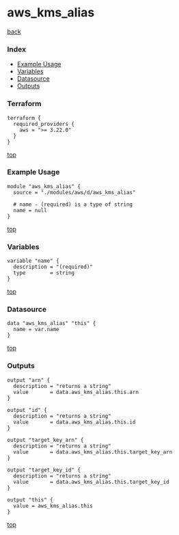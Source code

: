 # aws_kms_alias

[back](../aws.md)

### Index

- [Example Usage](#example-usage)
- [Variables](#variables)
- [Datasource](#datasource)
- [Outputs](#outputs)

### Terraform

```hcl
terraform {
  required_providers {
    aws = ">= 3.22.0"
  }
}
```

[top](#index)

### Example Usage

```hcl
module "aws_kms_alias" {
  source = "./modules/aws/d/aws_kms_alias"

  # name - (required) is a type of string
  name = null
}
```

[top](#index)

### Variables

```hcl
variable "name" {
  description = "(required)"
  type        = string
}
```

[top](#index)

### Datasource

```hcl
data "aws_kms_alias" "this" {
  name = var.name
}
```

[top](#index)

### Outputs

```hcl
output "arn" {
  description = "returns a string"
  value       = data.aws_kms_alias.this.arn
}

output "id" {
  description = "returns a string"
  value       = data.aws_kms_alias.this.id
}

output "target_key_arn" {
  description = "returns a string"
  value       = data.aws_kms_alias.this.target_key_arn
}

output "target_key_id" {
  description = "returns a string"
  value       = data.aws_kms_alias.this.target_key_id
}

output "this" {
  value = aws_kms_alias.this
}
```

[top](#index)